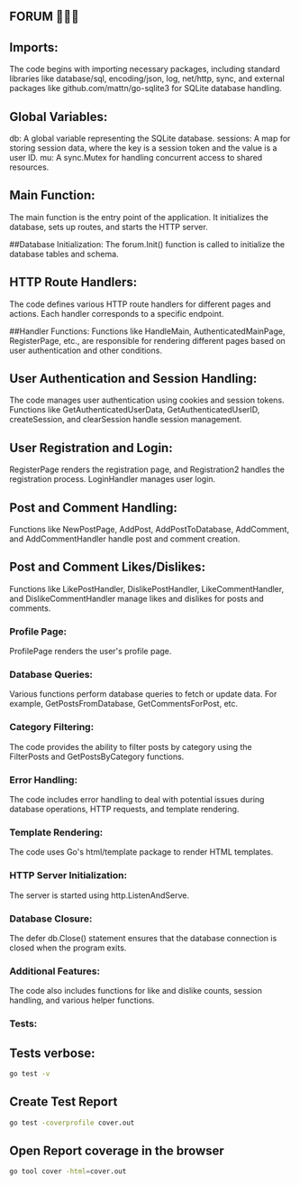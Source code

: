 ## FORUM 👥🌐💬

## Imports:

The code begins with importing necessary packages, including standard libraries like database/sql, encoding/json, log, net/http, sync, and external packages like github.com/mattn/go-sqlite3 for SQLite database handling.

## Global Variables:

db: A global variable representing the SQLite database.
sessions: A map for storing session data, where the key is a session token and the value is a user ID.
mu: A sync.Mutex for handling concurrent access to shared resources.

## Main Function:

The main function is the entry point of the application.
It initializes the database, sets up routes, and starts the HTTP server.

##Database Initialization:
The forum.Init() function is called to initialize the database tables and schema.

## HTTP Route Handlers:

The code defines various HTTP route handlers for different pages and actions. Each handler corresponds to a specific endpoint.

##Handler Functions:
Functions like HandleMain, AuthenticatedMainPage, RegisterPage, etc., are responsible for rendering different pages based on user authentication and other conditions.

## User Authentication and Session Handling:

The code manages user authentication using cookies and session tokens. Functions like GetAuthenticatedUserData, GetAuthenticatedUserID, createSession, and clearSession handle session management.

## User Registration and Login:

RegisterPage renders the registration page, and Registration2 handles the registration process.
LoginHandler manages user login.

## Post and Comment Handling:

Functions like NewPostPage, AddPost, AddPostToDatabase, AddComment, and AddCommentHandler handle post and comment creation.

## Post and Comment Likes/Dislikes:

Functions like LikePostHandler, DislikePostHandler, LikeCommentHandler, and DislikeCommentHandler manage likes and dislikes for posts and comments.

### Profile Page:

ProfilePage renders the user's profile page.

### Database Queries:

Various functions perform database queries to fetch or update data. For example, GetPostsFromDatabase, GetCommentsForPost, etc.

### Category Filtering:

The code provides the ability to filter posts by category using the FilterPosts and GetPostsByCategory functions.

### Error Handling:

The code includes error handling to deal with potential issues during database operations, HTTP requests, and template rendering.

### Template Rendering:

The code uses Go's html/template package to render HTML templates.

### HTTP Server Initialization:

The server is started using http.ListenAndServe.

### Database Closure:

The defer db.Close() statement ensures that the database connection is closed when the program exits.

### Additional Features:

The code also includes functions for like and dislike counts, session handling, and various helper functions.

### Tests:

## Tests verbose:

```bash
go test -v
```

## Create Test Report

```bash
go test -coverprofile cover.out
```

## Open Report coverage in the browser

```bash
go tool cover -html=cover.out
```
